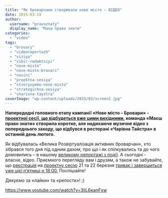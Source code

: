 ```yaml
---
title: "Як броварчани створювали нове місто – ВІДЕО"
date: 2015-03-19
author: 
  username: "pravoznaty"
  display_name: "Маєш право знати"
categories: 
  - "video"
tags: 
  - "brovary"
  - "videoreportazh"
  - "viziya"
  - "vibir-redaktsiyi"
  - "nove-misto"
  - "nove-misto-brovari"
  - "novini"
  - "proektna-sesiya"
  - "stvoryuyemo-nove-misto"
  - "strategichna-sesiya"
  - "charivna-taystra"
coverImage: "wp-content/uploads/2015/03/screen2.jpg"
---
```


**Напередодні головного етапу кампанії «Нове місто – Бровари» - [проектної сесії, що відбудеться вже цими вихідними](https://mpz.brovary.org/vid-mriy-do-proektiv-brovarchani-prodovzhuyut-stvoryuvati-viziyu-novogo-mista/), команда «Маєш право знати» створила коротке, але надихаюче музичне відео з попереднього заходу, що відбувся в ресторані «Чарівна Тайстра» в останній день лютого.**

Як відбувалась «Велика Розвіртуалізація активних броварчан», хто зібрався того дня під одним дахом, про що і як спілкувались та до чого домовились – в нашому [великому репортажі з події](https://mpz.brovary.org/viziya-novih-brovariv-pershiy-krok-na-pochatku-velikogo-shlyahu/). А сьогодні - власне, відео. Приємного перегляду вам і друзям, а також не забувайте, що [реєстрація](https://docs.google.com/forms/d/1RdzgW8sbSZzKjgKxLlAWGskcSl6y9l7-aBaRMZ59ofw/viewform) на [проектну сесію](https://mpz.brovary.org/vid-mriy-do-proektiv-brovarchani-prodovzhuyut-stvoryuvati-viziyu-novogo-mista/) 21 та 22 березня [триває і завершиться уже цієї п’ятниці о 18:00.](https://docs.google.com/forms/d/1RdzgW8sbSZzKjgKxLlAWGskcSl6y9l7-aBaRMZ59ofw/viewform) Поспішайте!

Дякуємо за «лайки» та «репости»! ;)

https://www.youtube.com/watch?v=3liL6eanFxw
